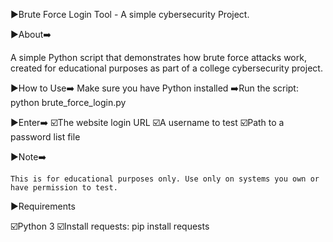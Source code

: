 ▶️Brute Force Login Tool - A simple cybersecurity Project.

▶️About➡️

 A simple Python script that demonstrates how brute force attacks work, created for educational purposes as part of a college cybersecurity project.

▶️How to Use➡️
   Make sure you have Python installed
   ➡️Run the script: python brute_force_login.py

▶️Enter➡️
  ☑️The website login URL
  ☑️A username to test
  ☑️Path to a password list file


▶️Note➡️

    This is for educational purposes only. Use only on systems you own or have permission to test.

▶️Requirements
 
 ☑️Python 3
 ☑️Install requests: pip install requests

